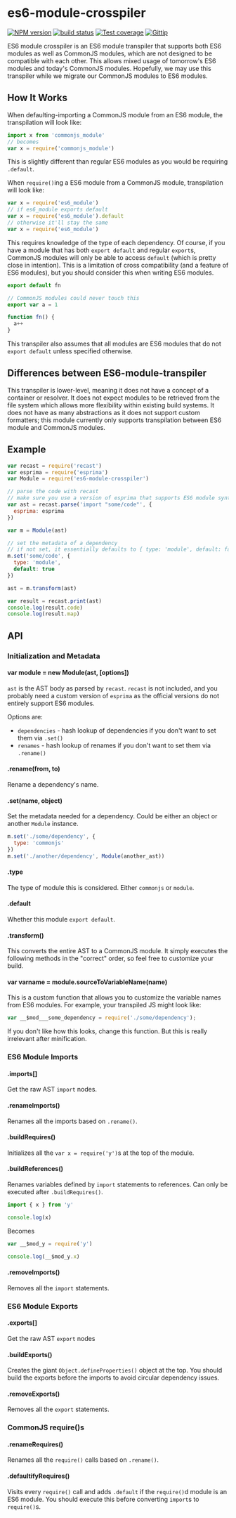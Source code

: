 
# es6-module-crosspiler

[![NPM version][npm-image]][npm-url]
[![build status][travis-image]][travis-url]
[![Test coverage][coveralls-image]][coveralls-url]
[![Gittip][gittip-image]][gittip-url]

ES6 module crosspiler is an ES6 module transpiler that supports both
ES6 modules as well as CommonJS modules,
which are not designed to be compatible with each other.
This allows mixed usage of tomorrow's ES6 modules and today's CommonJS modules.
Hopefully, we may use this transpiler while we migrate our CommonJS modules
to ES6 modules.

## How It Works

When defaulting-importing a CommonJS module from an ES6 module,
the transpilation will look like:

```js
import x from 'commonjs_module'
// becomes
var x = require('commonjs_module')
```

This is slightly different than regular ES6 modules as you would be requiring `.default`.

When `require()`ing a ES6 module from a CommonJS module, transpilation will look like:

```js
var x = require('es6_module')
// if es6_module exports default
var x = require('es6_module').default
// otherwise it'll stay the same
var x = require('es6_module')
```

This requires knowledge of the type of each dependency.
Of course, if you have a module that has both `export default` and regular `export`s,
CommonJS modules will only be able to access `default` (which is pretty close in intention).
This is a limitation of cross compatibility (and a feature of ES6 modules),
but you should consider this when writing ES6 modules.

```js
export default fn

// CommonJS modules could never touch this
export var a = 1

function fn() {
  a++
}
```

This transpiler also assumes that all modules are ES6 modules
that do not `export default` unless specified otherwise.

## Differences between ES6-module-transpiler

This transpiler is lower-level, meaning it does not have a concept of a container or resolver.
It does not expect modules to be retrieved from the file system
which allows more flexibility within existing build systems.
It does not have as many abstractions as it does not support custom formatters;
this module currently only supports transpilation between ES6 module and CommonJS modules.

## Example

```js
var recast = require('recast')
var esprima = require('esprima')
var Module = require('es6-module-crosspiler')

// parse the code with recast
// make sure you use a version of esprima that supports ES6 module syntax
var ast = recast.parse('import "some/code"', {
  esprima: esprima
})

var m = Module(ast)

// set the metadata of a dependency
// if not set, it essentially defaults to { type: 'module', default: false }
m.set('some/code', {
  type: 'module',
  default: true
})

ast = m.transform(ast)

var result = recast.print(ast)
console.log(result.code)
console.log(result.map)
```

## API

### Initialization and Metadata

#### var module = new Module(ast, [options])

`ast` is the AST body as parsed by `recast`.
`recast` is not included, and you probably need a custom version of
`esprima` as the official versions do not entirely support ES6 modules.

Options are:

- `dependencies` - hash lookup of dependencies if you don't want to set them via `.set()`
- `renames` - hash lookup of renames if you don't want to set them via `.rename()`

#### .rename(from, to)

Rename a dependency's name.

#### .set(name, object)

Set the metadata needed for a dependency.
Could be either an object or another `Module` instance.

```js
m.set('./some/dependency', {
  type: 'commonjs'
})
m.set('./another/dependency', Module(another_ast))
```

#### .type

The type of module this is considered.
Either `commonjs` or `module`.

#### .default

Whether this module `export default`.

#### .transform()

This converts the entire AST to a CommonJS module.
It simply executes the following methods in the "correct" order,
so feel free to customize your build.

#### var varname = module.sourceToVariableName(name)

This is a custom function that allows you to customize the variable names
from ES6 modules. For example, your transpiled JS might look like:

```js
var __$mod___some_dependency = require('./some/dependency');
```

If you don't like how this looks, change this function.
But this is really irrelevant after minification.

### ES6 Module Imports

#### .imports[]

Get the raw AST `import` nodes.

#### .renameImports()

Renames all the imports based on `.rename()`.

#### .buildRequires()

Initializes all the `var x = require('y')`s at the top of the module.

#### .buildReferences()

Renames variables defined by `import` statements to references.
Can only be executed after `.buildRequires()`.

```js
import { x } from 'y'

console.log(x)
```

Becomes

```js
var __$mod_y = require('y')

console.log(__$mod_y.x)
```

#### .removeImports()

Removes all the `import` statements.

### ES6 Module Exports

#### .exports[]

Get the raw AST `export` nodes

#### .buildExports()

Creates the giant `Object.defineProperties()` object at the top.
You should build the exports before the imports to avoid
circular dependency issues.

#### .removeExports()

Removes all the `export` statements.

### CommonJS require()s

#### .renameRequires()

Renames all the `require()` calls based on `.rename()`.

#### .defaultifyRequires()

Visits every `require()` call and adds `.default`
if the `require()`d module is an ES6 module.
You should execute this before converting `import`s to `require()`s.

[npm-image]: https://img.shields.io/npm/v/es6-module-crosspiler.svg?style=flat
[npm-url]: https://npmjs.org/package/es6-module-crosspiler
[travis-image]: https://img.shields.io/travis/polyfills/es6-module-crosspiler.svg?style=flat
[travis-url]: https://travis-ci.org/polyfills/es6-module-crosspiler
[coveralls-image]: https://img.shields.io/coveralls/polyfills/es6-module-crosspiler.svg?style=flat
[coveralls-url]: https://coveralls.io/r/polyfills/es6-module-crosspiler?branch=master
[gittip-image]: https://img.shields.io/gittip/jonathanong.svg?style=flat
[gittip-url]: https://www.gittip.com/jonathanong/
